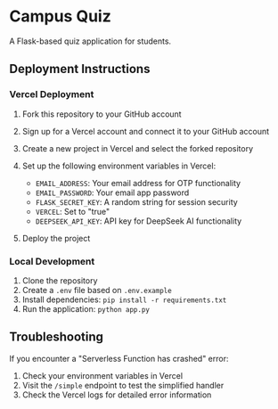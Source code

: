 # Campus Quiz

A Flask-based quiz application for students.

## Deployment Instructions

### Vercel Deployment

1. Fork this repository to your GitHub account
2. Sign up for a Vercel account and connect it to your GitHub account
3. Create a new project in Vercel and select the forked repository
4. Set up the following environment variables in Vercel:
   - `EMAIL_ADDRESS`: Your email address for OTP functionality
   - `EMAIL_PASSWORD`: Your email app password 
   - `FLASK_SECRET_KEY`: A random string for session security
   - `VERCEL`: Set to "true"
   - `DEEPSEEK_API_KEY`: API key for DeepSeek AI functionality

5. Deploy the project

### Local Development

1. Clone the repository
2. Create a `.env` file based on `.env.example`
3. Install dependencies: `pip install -r requirements.txt`
4. Run the application: `python app.py`

## Troubleshooting

If you encounter a "Serverless Function has crashed" error:

1. Check your environment variables in Vercel
2. Visit the `/simple` endpoint to test the simplified handler
3. Check the Vercel logs for detailed error information